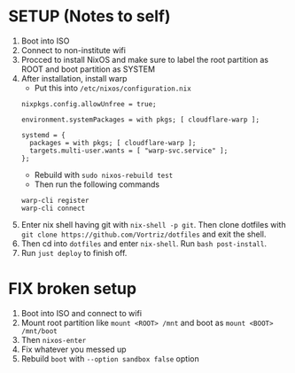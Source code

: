 # SETUP (Notes to self)

1. Boot into ISO
2. Connect to non-institute wifi
3. Procced to install NixOS and make sure to label the root partition as ROOT and boot partition as SYSTEM
4. After installation, install warp
    - Put this into `/etc/nixos/configuration.nix`
    ```
    nixpkgs.config.allowUnfree = true;

    environment.systemPackages = with pkgs; [ cloudflare-warp ];

    systemd = {
      packages = with pkgs; [ cloudflare-warp ];
      targets.multi-user.wants = [ "warp-svc.service" ];
    };
    ```
    - Rebuild with `sudo nixos-rebuild test`
    - Then run the following commands
    ```
    warp-cli register
    warp-cli connect
    ```
5. Enter nix shell having git with `nix-shell -p git`. Then clone dotfiles with `git clone https://github.com/Vortriz/dotfiles` and exit the shell.
6. Then cd into `dotfiles` and enter `nix-shell`. Run `bash post-install`.
7. Run `just deploy` to finish off.

# FIX broken setup

1. Boot into ISO and connect to wifi
2. Mount root partition like `mount <ROOT> /mnt` and boot as `mount <BOOT> /mnt/boot`
3. Then `nixos-enter`
4. Fix whatever you messed up
5. Rebuild `boot` with `--option sandbox false` option